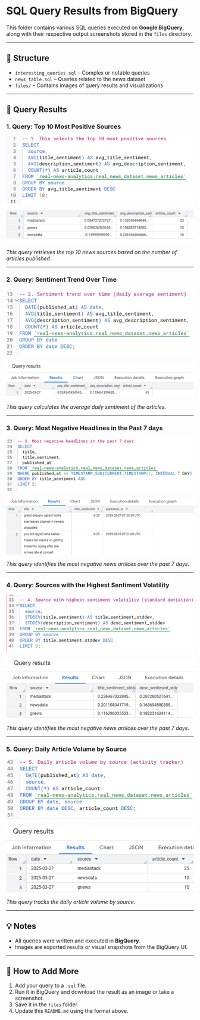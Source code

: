 # SQL Query Results from BigQuery

This folder contains various SQL queries executed on **Google BigQuery**, along with their respective output screenshots stored in the `files` directory.

---

## 📁 Structure

- `interesting_queries.sql` – Complex or notable queries
- `news_table.sql` – Queries related to the news dataset
- `files/` – Contains images of query results and visualizations

---

## 📸 Query Results

### 1. Query: Top 10 Most Positive Sources

![Top News Sources](https://github.com/Prof-Drake-UMD/INST767-Sp25/blob/4eb9da4f2ab6c1ec5cc5de02839543ad2ac950a7/Robin_Godinho/sql/files/top_news_sources.png)

![Result_1](https://github.com/Prof-Drake-UMD/INST767-Sp25/blob/4eb9da4f2ab6c1ec5cc5de02839543ad2ac950a7/Robin_Godinho/sql/files/result_1.png)

_This query retrieves the top 10 news sources based on the number of articles published._

---

### 2. Query: Sentiment Trend Over Time

![Average Sentiment](https://github.com/Prof-Drake-UMD/INST767-Sp25/blob/4eb9da4f2ab6c1ec5cc5de02839543ad2ac950a7/Robin_Godinho/sql/files/avg_article_length.png)

![Result_2](https://github.com/Prof-Drake-UMD/INST767-Sp25/blob/4eb9da4f2ab6c1ec5cc5de02839543ad2ac950a7/Robin_Godinho/sql/files/result_2.png)

_This query calculates the average daily sentiment of the articles._

---

### 3. Query: Most Negative Headlines in the Past 7 days

![Negative_headlines](https://github.com/Prof-Drake-UMD/INST767-Sp25/blob/4eb9da4f2ab6c1ec5cc5de02839543ad2ac950a7/Robin_Godinho/sql/files/most_negative.png)

![Result_3](https://github.com/Prof-Drake-UMD/INST767-Sp25/blob/4eb9da4f2ab6c1ec5cc5de02839543ad2ac950a7/Robin_Godinho/sql/files/result_3.png)

_This query identifies the most negative news artilces over the past 7 days._

---

### 4. Query: Sources with the Highest Sentiment Volatility

![highest-volatility](https://github.com/Prof-Drake-UMD/INST767-Sp25/blob/4eb9da4f2ab6c1ec5cc5de02839543ad2ac950a7/Robin_Godinho/sql/files/highest_volatility.png)

![Result_4](https://github.com/Prof-Drake-UMD/INST767-Sp25/blob/4eb9da4f2ab6c1ec5cc5de02839543ad2ac950a7/Robin_Godinho/sql/files/result_4.png)

_This query identifies the most negative news artilces over the past 7 days._

---

### 5. Query: Daily Article Volume by Source

![article_volume](https://github.com/Prof-Drake-UMD/INST767-Sp25/blob/4eb9da4f2ab6c1ec5cc5de02839543ad2ac950a7/Robin_Godinho/sql/files/daily_volume.png)

![Result_5](https://github.com/Prof-Drake-UMD/INST767-Sp25/blob/4eb9da4f2ab6c1ec5cc5de02839543ad2ac950a7/Robin_Godinho/sql/files/result_5.png)

_This query tracks the daily article volume by source._

---

## 💡 Notes

- All queries were written and executed in **BigQuery**.
- Images are exported results or visual snapshots from the BigQuery UI.

---

## 📂 How to Add More

1. Add your query to a `.sql` file.
2. Run it in BigQuery and download the result as an image or take a screenshot.
3. Save it in the `files` folder.
4. Update this `README.md` using the format above.

